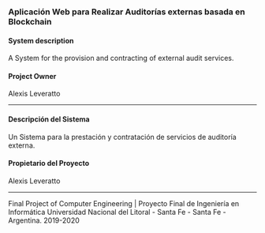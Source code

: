 ### Aplicación Web para Realizar Auditorías externas basada en Blockchain

#### System description

A System for the provision and contracting of external audit services.

#### Project Owner
Alexis Leveratto

------
#### Descripción del Sistema

Un Sistema para la prestación y contratación de servicios de auditoría externa.

#### Propietario del Proyecto
Alexis Leveratto

------
<div align=”center”>
Final Project of Computer Engineering | Proyecto Final de Ingeniería en Informática
Universidad Nacional del Litoral - Santa Fe - Santa Fe - Argentina.
2019-2020
</div>